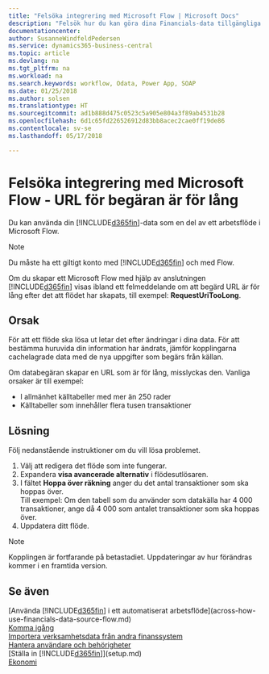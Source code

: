 ```yaml
---
title: "Felsöka integrering med Microsoft Flow | Microsoft Docs"
description: "Felsök hur du kan göra dina Financials-data tillgängliga som datakälla, och ange en OData-URL för dina webbtjänster för att skapa ett automatiskt arbetsflöde."
documentationcenter: 
author: SusanneWindfeldPedersen
ms.service: dynamics365-business-central
ms.topic: article
ms.devlang: na
ms.tgt_pltfrm: na
ms.workload: na
ms.search.keywords: workflow, Odata, Power App, SOAP
ms.date: 01/25/2018
ms.author: solsen
ms.translationtype: HT
ms.sourcegitcommit: ad1b888d475c0523c5a905e804a3f89ab4531b28
ms.openlocfilehash: 6d1c65fd226526912d83bb8acec2cae0ff19de86
ms.contentlocale: sv-se
ms.lasthandoff: 05/17/2018

---
```

# <a name="troubleshooting-integration-with-microsoft-flow---request-url-too-long"></a>Felsöka integrering med Microsoft Flow - URL för begäran är för lång
Du kan använda din [!INCLUDE[d365fin](includes/d365fin_md.md)]-data som en del av ett arbetsflöde i Microsoft Flow.  

> [!NOTE]  
>   Du måste ha ett giltigt konto med [!INCLUDE[d365fin](includes/d365fin_md.md)] och med Flow.  

Om du skapar ett Microsoft Flow med hjälp av anslutningen [!INCLUDE[d365fin](includes/d365fin_md.md)] visas ibland ett felmeddelande om att begärd URL är för lång efter det att flödet har skapats, till exempel: **RequestUriTooLong**.

## <a name="cause"></a>Orsak
För att ett flöde ska lösa ut letar det efter ändringar i dina data. För att bestämma huruvida din information har ändrats, jämför kopplingarna cachelagrade data med de nya uppgifter som begärs från källan.  

Om databegäran skapar en URL som är för lång, misslyckas den. Vanliga orsaker är till exempel:
- I allmänhet källtabeller med mer än 250 rader
- Källtabeller som innehåller flera tusen transaktioner

## <a name="workaround"></a>Lösning
Följ nedanstående instruktioner om du vill lösa problemet.
1. Välj att redigera det flöde som inte fungerar.
2. Expandera **visa avancerade alternativ** i flödesutlösaren.
3. I fältet **Hoppa över räkning** anger du det antal transaktioner som ska hoppas över.  
Till exempel: Om den tabell som du använder som datakälla har 4 000 transaktioner, ange då 4 000 som antalet transaktioner som ska hoppas över.
4. Uppdatera ditt flöde.

> [!NOTE]  
> Kopplingen är fortfarande på betastadiet. Uppdateringar av hur förändras kommer i en framtida version.


## <a name="see-also"></a>Se även
[Använda [!INCLUDE[d365fin](includes/d365fin_md.md)] i ett automatiserat arbetsflöde](across-how-use-financials-data-source-flow.md)  
[Komma igång](product-get-started.md)  
[Importera verksamhetsdata från andra finanssystem](across-import-data-configuration-packages.md)  
[Hantera användare och behörigheter](ui-how-users-permissions.md)    
[Ställa in [!INCLUDE[d365fin](includes/d365fin_md.md)]](setup.md)  
[Ekonomi](finance.md)  

